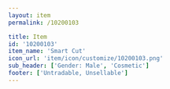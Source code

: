 ```yaml
---
layout: item
permalink: /10200103

title: Item
id: '10200103'
item_name: 'Smart Cut'
icon_url: 'item/icon/customize/10200103.png'
sub_header: ['Gender: Male', 'Cosmetic']
footer: ['Untradable, Unsellable']
---
```

